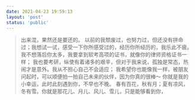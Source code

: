 ```yaml
---
date: 2021-04-23 19:59:13
layout: 'post'
status: 'public'
---
```

> 出来混，果然还是要还的。
以前的我颓废过，也努力过，但还没有拼命过；我想试一试，感受一下你所感受过的，经历你所经历的，我乐此不疲。
我不想落后你太多，我要拿到软考高项的证书，就像你的律师资格证书一样；
我也要考研，纵使有着诸多的艰辛，但对于我来说，孤独是常态，热闹才是意外。我从不担心自己不会适应；
我希望你也能像我一样，被朋友问起时，可以顺便拍一拍自己未来的伙伴，因为你真的很棒～
你就是我的小幸运，此时此刻遇到你，不早也不晚。
春有百花，秋有月；夏有凉风，冬有雪。你就是那花儿、月儿、风儿、雪儿，只是能够看到你，